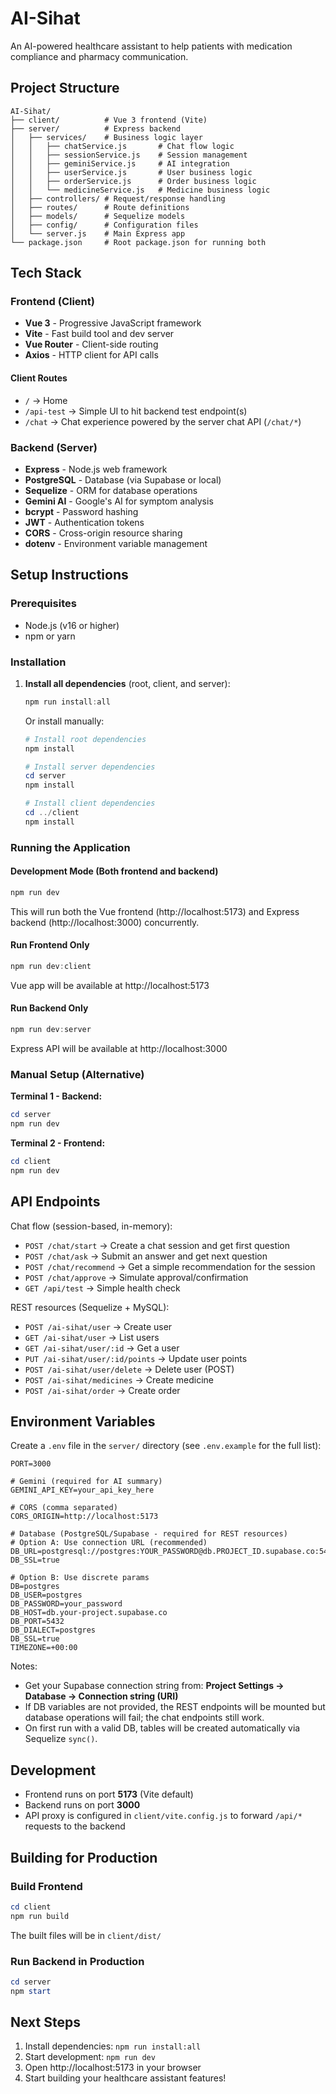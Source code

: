 # AI-Sihat
An AI-powered healthcare assistant to help patients with medication compliance and pharmacy communication.

## Project Structure

```
AI-Sihat/
├── client/          # Vue 3 frontend (Vite)
├── server/          # Express backend
│   ├── services/    # Business logic layer
│   │   ├── chatService.js       # Chat flow logic
│   │   ├── sessionService.js    # Session management
│   │   ├── geminiService.js     # AI integration
│   │   ├── userService.js       # User business logic
│   │   ├── orderService.js      # Order business logic
│   │   └── medicineService.js   # Medicine business logic
│   ├── controllers/ # Request/response handling
│   ├── routes/      # Route definitions
│   ├── models/      # Sequelize models
│   ├── config/      # Configuration files
│   └── server.js    # Main Express app
└── package.json     # Root package.json for running both
```

## Tech Stack

### Frontend (Client)
- **Vue 3** - Progressive JavaScript framework
- **Vite** - Fast build tool and dev server
- **Vue Router** - Client-side routing
- **Axios** - HTTP client for API calls

#### Client Routes
- `/` → Home
- `/api-test` → Simple UI to hit backend test endpoint(s)
- `/chat` → Chat experience powered by the server chat API (`/chat/*`)

### Backend (Server)
- **Express** - Node.js web framework
- **PostgreSQL** - Database (via Supabase or local)
- **Sequelize** - ORM for database operations
- **Gemini AI** - Google's AI for symptom analysis
- **bcrypt** - Password hashing
- **JWT** - Authentication tokens
- **CORS** - Cross-origin resource sharing
- **dotenv** - Environment variable management

## Setup Instructions

### Prerequisites
- Node.js (v16 or higher)
- npm or yarn

### Installation

1. **Install all dependencies** (root, client, and server):
   ```powershell
   npm run install:all
   ```

   Or install manually:
   ```powershell
   # Install root dependencies
   npm install

   # Install server dependencies
   cd server
   npm install

   # Install client dependencies
   cd ../client
   npm install
   ```

### Running the Application

#### Development Mode (Both frontend and backend)
```powershell
npm run dev
```
This will run both the Vue frontend (http://localhost:5173) and Express backend (http://localhost:3000) concurrently.

#### Run Frontend Only
```powershell
npm run dev:client
```
Vue app will be available at http://localhost:5173

#### Run Backend Only
```powershell
npm run dev:server
```
Express API will be available at http://localhost:3000

### Manual Setup (Alternative)

**Terminal 1 - Backend:**
```powershell
cd server
npm run dev
```

**Terminal 2 - Frontend:**
```powershell
cd client
npm run dev
```

## API Endpoints

Chat flow (session-based, in-memory):

- `POST /chat/start` → Create a chat session and get first question
- `POST /chat/ask` → Submit an answer and get next question
- `POST /chat/recommend` → Get a simple recommendation for the session
- `POST /chat/approve` → Simulate approval/confirmation
- `GET /api/test` → Simple health check

REST resources (Sequelize + MySQL):

- `POST /ai-sihat/user` → Create user
- `GET /ai-sihat/user` → List users
- `GET /ai-sihat/user/:id` → Get a user
- `PUT /ai-sihat/user/:id/points` → Update user points
- `POST /ai-sihat/user/delete` → Delete user (POST)
- `POST /ai-sihat/medicines` → Create medicine
- `POST /ai-sihat/order` → Create order

## Environment Variables

Create a `.env` file in the `server/` directory (see `.env.example` for the full list):

```
PORT=3000

# Gemini (required for AI summary)
GEMINI_API_KEY=your_api_key_here

# CORS (comma separated)
CORS_ORIGIN=http://localhost:5173

# Database (PostgreSQL/Supabase - required for REST resources)
# Option A: Use connection URL (recommended)
DB_URL=postgresql://postgres:YOUR_PASSWORD@db.PROJECT_ID.supabase.co:5432/postgres
DB_SSL=true

# Option B: Use discrete params
DB=postgres
DB_USER=postgres
DB_PASSWORD=your_password
DB_HOST=db.your-project.supabase.co
DB_PORT=5432
DB_DIALECT=postgres
DB_SSL=true
TIMEZONE=+00:00
```

Notes:
- Get your Supabase connection string from: **Project Settings → Database → Connection string (URI)**
- If DB variables are not provided, the REST endpoints will be mounted but database operations will fail; the chat endpoints still work.
- On first run with a valid DB, tables will be created automatically via Sequelize `sync()`.

## Development

- Frontend runs on port **5173** (Vite default)
- Backend runs on port **3000**
- API proxy is configured in `client/vite.config.js` to forward `/api/*` requests to the backend

## Building for Production

### Build Frontend
```powershell
cd client
npm run build
```
The built files will be in `client/dist/`

### Run Backend in Production
```powershell
cd server
npm start
```

## Next Steps

1. Install dependencies: `npm run install:all`
2. Start development: `npm run dev`
3. Open http://localhost:5173 in your browser
4. Start building your healthcare assistant features!

